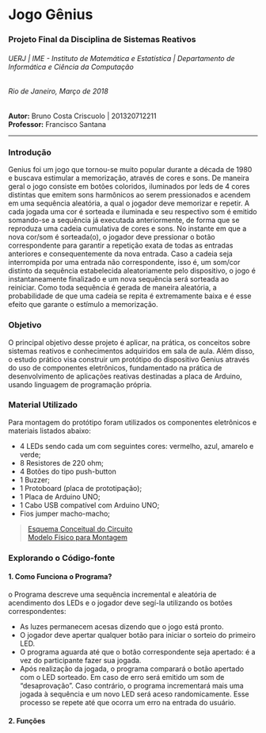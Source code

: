 # Jogo Gênius  
### Projeto Final da Disciplina de Sistemas Reativos  
###### UERJ | IME - Instituto de Matemática e Estatística | Departamento de Informática e Ciência da Computação  
###### *Rio de Janeiro, Março de 2018*  

**Autor:** Bruno Costa Criscuolo | 201320712211  
**Professor:** Francisco Santana  

---

### Introdução  
Genius foi um jogo que tornou-se muito popular durante a década de 1980 e buscava estimular a memorização, através de cores e sons. De maneira geral o jogo consiste em botões coloridos, iluminados por leds de 4 cores distintas que emitem sons harmônicos ao serem pressionados e acendem em uma sequência aleatória, a qual o jogador deve memorizar e repetir. A cada jogada uma cor é sorteada e iluminada e seu respectivo som é emitido somando-se a sequência já executada anteriormente, de forma que se reproduza uma cadeia cumulativa de cores e sons. No instante em que a nova cor/som é sorteada(o), o jogador deve pressionar o botão correspondente para garantir a repetição exata de todas as entradas anteriores e consequentemente da nova entrada. Caso a cadeia seja interrompida por uma entrada não correspondente, isso é, um som/cor distinto da sequência estabelecida aleatoriamente pelo dispositivo, o jogo é instantaneamente finalizado e um nova sequência será sorteada ao
reiniciar. Como toda sequência é gerada de maneira aleatória, a probabilidade de que uma cadeia se repita é extremamente baixa e é esse efeito que garante o estímulo a memorização.  
  
### Objetivo  
O principal objetivo desse projeto é aplicar, na prática, os conceitos sobre sistemas reativos e conhecimentos adquiridos em sala de aula. Além disso, o estudo prático visa construir um protótipo do dispositivo Genius através do uso de componentes eletrônicos, fundamentado na prática de desenvolvimento de aplicações reativas destinadas a placa de Arduino, usando linguagem de programação própria.  

### Material Utilizado  
Para montagem do protótipo foram utilizados os componentes eletrônicos e materiais listados abaixo:  

* 4 LEDs sendo cada um com seguintes cores: vermelho, azul, amarelo e verde;
* 8 Resistores de 220 ohm;
* 4 Botões do tipo push-button
* 1 Buzzer;
* 1 Protoboard (placa de prototipação);
* 1 Placa de Arduino UNO;
* 1 Cabo USB compatível com Arduino UNO;
* Fios jumper macho-macho;

> [Esquema Conceitual do Circuito](https://drive.google.com/file/d/1pIjAPfi0ZtfShF7HkoTYcRo8zP9BNWSO/view?usp=sharing)  
> [Modelo Físico para Montagem](https://drive.google.com/file/d/1H8VBNg8mXC7F4RSL2zne4AFh_F6tHTe3/view?usp=sharing)  

### Explorando o Código-fonte  
#### 1. Como Funciona o Programa?  
o Programa descreve uma sequência incremental e aleatória de acendimento dos LEDs e o jogador deve segí-la utilizando os botões correspondentes:  
* As luzes permanecem acesas dizendo que o jogo está pronto.
* O jogador deve apertar qualquer botão para iniciar o sorteio do primeiro LED.
* O programa aguarda até que o botão correspondente seja apertado:  é a vez do participante fazer sua jogada.
* Após realização da jogada, o programa comparará o botão apertado com o LED sorteado. Em caso de erro será emitido um som de “desaprovação”. Caso contrário, o programa incrementará mais uma jogada à sequência e um novo LED será aceso randomicamente. Esse processo se repete até que ocorra um erro na entrada do usuário.  

#### 2. Funções  
